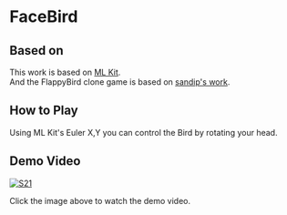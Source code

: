 # FaceBird

## Based on
This work is based on <a href="https://developers.google.com/ml-kit">ML Kit</a>.<br>
And the FlappyBird clone game is based on <a href="https://sandipbhattacharya.com/">sandip's work</a>. <br>

## How to Play
Using ML Kit's Euler X,Y you can control the Bird by rotating your head. 

## Demo Video

[![S21](https://img.youtube.com/vi/711i-9qP4lk/0.jpg)](https://youtu.be/711i-9qP4lk)<br>

Click the image above to watch the demo video.

